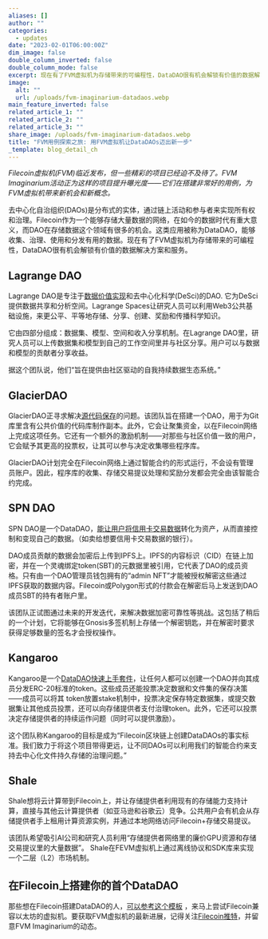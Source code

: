 ```yaml
---
aliases: []
author: ""
categories:
  - updates
date: "2023-02-01T06:00:00Z"
dim_image: false
double_column_inverted: false
double_column_mode: false
excerpt: 现在有了FVM虚拟机为存储带来的可编程性，DataDAO很有机会解锁有价值的数据解决方案和服务。
image:
  alt: ""
  url: /uploads/fvm-imaginarium-datadaos.webp
main_feature_inverted: false
related_article_1: ""
related_article_2: ""
related_article_3: ""
share_image: /uploads/fvm-imaginarium-datadaos.webp
title: "FVM用例探索之旅: 用FVM虚拟机让DataDAOs迈出新一步"
_template: blog_detail_ch
---
```


_Filecoin虚拟机(FVM)临近发布，但一些精彩的项目已经迫不及待了。FVM Imaginarium活动正为这样的项目提升曝光度——它们在搭建非常好的用例，为FVM虚拟机带来新机会和新概念。_

去中心化自治组织(DAOs)是分布式的实体，通过链上活动和参与者来实现所有权和治理。Filecoin作为一个能够存储大量数据的网络，在如今的数据时代有重大意义，而DAO在存储数据这个领域有很多的机会。这类应用被称为DataDAO，能够收集、治理、使用和分发有用的数据。现在有了FVM虚拟机为存储带来的可编程性，DataDAO很有机会解锁有价值的数据解决方案和服务。

## Lagrange DAO

Lagrange DAO是专注于[数据价值实现](http://lagrangedao.org/)和去中心化科学(DeSci)的DAO. 它为DeSci提供数据共享和分析空间。Lagrange Spaces让研究人员可以利用Web3公共基础设施，来更公平、平等地存储、分享、创建、奖励和传播科学知识。

它由四部分组成：数据集、模型、空间和收入分享机制。在Lagrange DAO里，研究人员可以上传数据集和模型到自己的工作空间里并与社区分享。用户可以与数据和模型的贡献者分享收益。

据这个团队说，他们“旨在提供由社区驱动的自我持续数据生态系统。”

## GlacierDAO

GlacierDAO正寻求解决[源代码保存](https://github.com/joaosantos15/glacierdao)的问题。该团队旨在搭建一个DAO，用于为Git库里含有公共价值的代码库制作副本。此外，它会让聚集资金，以在Filecoin网络上完成这项任务。它还有一个额外的激励机制——对那些与社区价值一致的用户，它会赋予其更高的投票权，让其可以参与决定收集哪些程序库。

GlacierDAO计划完全在Filecoin网络上通过智能合约的形式运行，不会设有管理员账户。因此，程序库的收集、存储交易提议处理和奖励分发都会完全由该智能合约完成。

## SPN DAO

SPN DAO是一个DataDAO，[能让用户将信用卡交易数据](https://github.com/SPN-DAO)转化为资产，从而直接控制和变现自己的数据。（如卖给想要信用卡交易数据的银行）。

DAO成员贡献的数据会加密后上传到IPFS上。IPFS的内容标识（CID）在链上加密，并在一个灵魂绑定token(SBT)的元数据里被引用，它代表了DAO的成员资格。只有由一个DAO管理员钱包拥有的“admin NFT”才能被授权解密这些通过IPFS获取的数据内容。Filecoin或Polygon形式的付款会在解密后马上发送到DAO成员SBT的持有者账户里。

该团队正试图通过未来的开发迭代，来解决数据加密可靠性等挑战。这包括了稍后的一个计划，它将能够在Gnosis多签机制上存储一个解密钥匙，并在解密时要求获得足够数量的签名才会授权操作。

## Kangaroo

Kangaroo是一个[DataDAO快速上手套件](https://github.com/kangaroo-data-dao/)，让任何人都可以创建一个DAO并向其成员分发ERC-20标准的token。这些成员还能投票决定数据和文件集的保存决策——成员可以将其 token放置stake机制中，投票决定保存特定数据集，或提交数据集让其他成员投票，还可以向存储提供者支付治理token。此外，它还可以投票决定存储提供者的持续运作问题（同时可以提供激励）。

这个团队称Kangaroo的目标是成为“Filecoin区块链上创建DataDAOs的事实标准。我们致力于将这个项目带得更远，让不同DAOs可以利用我们的智能合约来支持去中心化文件持久存储的治理问题。”

## Shale

Shale想将云计算带到Filecoin上，并让存储提供者利用现有的存储能力支持计算，直接与其他云计算提供者（如亚马逊和谷歌云）竞争。公共用户会有机会从存储提供者手上租用计算资源实例，并通过本地网络访问Filecoin+存储交易提议。

该团队希望吸引AI公司和研究人员利用“存储提供者网络里的廉价GPU资源和存储交易提议里的大量数据”。 Shale在FEVM虚拟机上通过离线协议和SDK库来实现一个二层（L2）市场机制。

## 在Filecoin上搭建你的首个DataDAO

那些想在Filecoin搭建DataDAO的人，[可以参考这个模板](https://github.com/rk-rishikesh/DataDAO) ，来马上尝试Filecoin兼容以太坊的虚拟机。要获取FVM虚拟机的最新进展，记得关注[Filecoin推特](https://twitter.com/Filecoin)，并留意FVM Imaginarium的动态。
